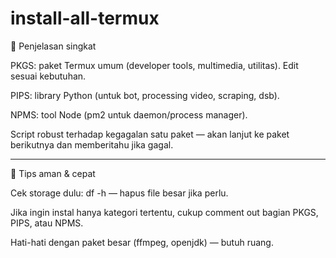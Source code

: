 # install-all-termux

🔹 Penjelasan singkat

PKGS: paket Termux umum (developer tools, multimedia, utilitas). Edit sesuai kebutuhan.

PIPS: library Python (untuk bot, processing video, scraping, dsb).

NPMS: tool Node (pm2 untuk daemon/process manager).

Script robust terhadap kegagalan satu paket — akan lanjut ke paket berikutnya dan memberitahu jika gagal.



---

🔹 Tips aman & cepat

Cek storage dulu: df -h — hapus file besar jika perlu.

Jika ingin instal hanya kategori tertentu, cukup comment out bagian PKGS, PIPS, atau NPMS.

Hati-hati dengan paket besar (ffmpeg, openjdk) — butuh ruang.
